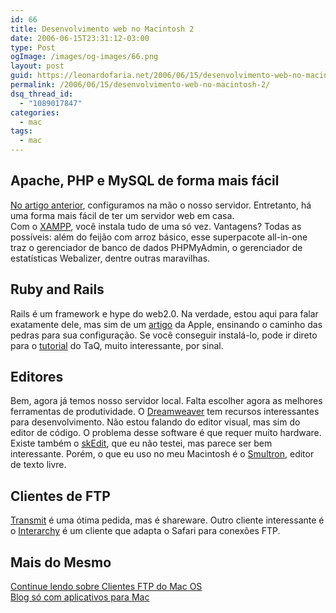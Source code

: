 ```yaml
---
id: 66
title: Desenvolvimento web no Macintosh 2
date: 2006-06-15T23:31:12-03:00
type: Post
ogImage: /images/og-images/66.png
layout: post
guid: https://leonardofaria.net/2006/06/15/desenvolvimento-web-no-macintosh-2/
permalink: /2006/06/15/desenvolvimento-web-no-macintosh-2/
dsq_thread_id:
  - "1089017847"
categories:
  - mac
tags:
  - mac
---
```

## Apache, PHP e MySQL de forma mais fácil

[No artigo anterior](https://leonardofaria.net/2006/06/15/desenvolvimento-web-no-macintosh/), configuramos na mão o nosso servidor. Entretanto, há uma forma mais fácil de ter um servidor web em casa.  
Com o [XAMPP](http://www.apachefriends.org/en/xampp-macosx.html), você instala tudo de uma só vez. Vantagens? Todas as possíveis: além do feijão com arroz básico, esse superpacote all-in-one traz o gerenciador de banco de dados PHPMyAdmin, o gerenciador de estatísticas Webalizer, dentre outras maravilhas.

## Ruby and Rails

Rails é um framework e hype do web2.0. Na verdade, estou aqui para falar exatamente dele, mas sim de um [artigo](http://developer.apple.com/tools/rubyonrails.html) da Apple, ensinando o caminho das pedras para sua configuração. Se você conseguir instalá-lo, pode ir direto para o [tutorial](http://beam.to/taq/blog.php?id=263) do TaQ, muito interessante, por sinal.

## Editores

Bem, agora já temos nosso servidor local. Falta escolher agora as melhores ferramentas de produtividade. O [Dreamweaver](http://www.adobe.com) tem recursos interessantes para desenvolvimento. Não estou falando do editor visual, mas sim do editor de código. O problema desse software é que requer muito hardware. Existe também o [skEdit](http://www.skti.org/), que eu não testei, mas parece ser bem interessante. Porém, o que eu uso no meu Macintosh é o [Smultron](http://smultron.sourceforge.net/), editor de texto livre.

## Clientes de FTP

[Transmit](http://panic.com/transmit/) é uma ótima pedida, mas é shareware. Outro cliente interessante é o [Interarchy](http://www.interarchy.com/) é um cliente que adapta o Safari para conexões FTP.

## Mais do Mesmo

[Continue lendo sobre Clientes FTP do Mac OS](http://www.macdevcenter.com/pub/a/mac/2006/04/13/ftp.html)  
[Blog só com aplicativos para Mac](http://coolosxapps.net/)
